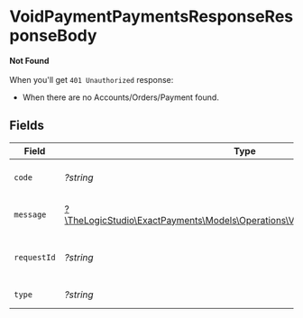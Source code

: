 # VoidPaymentPaymentsResponseResponseBody

**Not Found**\
\
When you'll get `401 Unauthorized` response:
- When there are no Accounts/Orders/Payment found.



## Fields

| Field                                                                                                                                | Type                                                                                                                                 | Required                                                                                                                             | Description                                                                                                                          | Example                                                                                                                              |
| ------------------------------------------------------------------------------------------------------------------------------------ | ------------------------------------------------------------------------------------------------------------------------------------ | ------------------------------------------------------------------------------------------------------------------------------------ | ------------------------------------------------------------------------------------------------------------------------------------ | ------------------------------------------------------------------------------------------------------------------------------------ |
| `code`                                                                                                                               | *?string*                                                                                                                            | :heavy_minus_sign:                                                                                                                   | Code of the api error.                                                                                                               | payments-not-found-error                                                                                                             |
| `message`                                                                                                                            | [?\TheLogicStudio\ExactPayments\Models\Operations\VoidPaymentPaymentsMessage](../../models/operations/VoidPaymentPaymentsMessage.md) | :heavy_minus_sign:                                                                                                                   | Message explaining the error.                                                                                                        | No account found.                                                                                                                    |
| `requestId`                                                                                                                          | *?string*                                                                                                                            | :heavy_minus_sign:                                                                                                                   | Request identifier in UUID format.                                                                                                   | bcc78633-cd09-4e7d-8f3b-d593fdc1439c                                                                                                 |
| `type`                                                                                                                               | *?string*                                                                                                                            | :heavy_minus_sign:                                                                                                                   | Type of the error.                                                                                                                   | resource-not-found-error                                                                                                             |